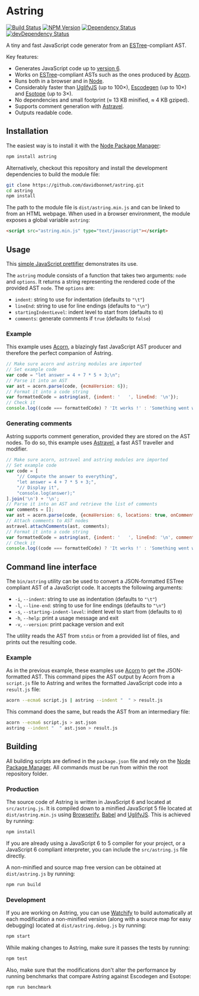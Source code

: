 # Astring

[![Build Status](https://travis-ci.org/davidbonnet/astring.svg?branch=master)](https://travis-ci.org/davidbonnet/astring)
[![NPM Version](https://img.shields.io/npm/v/astring.svg)](https://www.npmjs.org/package/astring)
[![Dependency Status](https://david-dm.org/davidbonnet/astring.svg)](https://david-dm.org/davidbonnet/astring)
[![devDependency Status](https://david-dm.org/davidbonnet/astring/dev-status.svg)](https://david-dm.org/davidbonnet/astring#info=devDependencies)

A tiny and fast JavaScript code generator from an [ESTree](https://github.com/estree/estree)-compliant AST.

Key features:

- Generates JavaScript code up to [version 6](http://www.ecma-international.org/ecma-262/6.0/index.html).
- Works on [ESTree](https://github.com/estree/estree)-compliant ASTs such as the ones produced by [Acorn](https://github.com/marijnh/acorn).
- Runs both in a browser and in [Node](http://nodejs.org).
- Considerably faster than [UglifyJS](https://github.com/mishoo/UglifyJS2) (up to 100×), [Escodegen](https://github.com/estools/escodegen) (up to 10×) and [Esotope](https://github.com/inikulin/esotope) (up to 3×).
- No dependencies and small footprint (≈ 13 KB minified, ≈ 4 KB gziped).
- Supports comment generation with [Astravel](https://github.com/davidbonnet/astravel).
- Outputs readable code.


## Installation

The easiest way is to install it with the [Node Package Manager](https://www.npmjs.com/package/astring):

```bash
npm install astring
```

Alternatively, checkout this repository and install the development dependencies to build the module file:

```bash
git clone https://github.com/davidbonnet/astring.git
cd astring
npm install
```

The path to the module file is `dist/astring.min.js` and can be linked to from an HTML webpage. When used in a browser environment, the module exposes a global variable `astring`:

```html
<script src="astring.min.js" type="text/javascript"></script>
```



## Usage

This [simple JavaScript prettifier](http://bonnet.cc/astring/demo.html) demonstrates its use.

The `astring` module consists of a function that takes two arguments: `node` and `options`. It returns a string representing the rendered code of the provided AST `node`.
The `options` are:

- `indent`: string to use for indentation (defaults to `"\t"`)
- `lineEnd`: string to use for line endings (defaults to `"\n"`)
- `startingIndentLevel`: indent level to start from (defaults to `0`)
- `comments`: generate comments if `true` (defaults to `false`)

### Example

This example uses [Acorn](https://github.com/marijnh/acorn), a blazingly fast JavaScript AST producer and therefore the perfect companion of Astring.

```javascript
// Make sure acorn and astring modules are imported
// Set example code
var code = "let answer = 4 + 7 * 5 + 3;\n";
// Parse it into an AST
var ast = acorn.parse(code, {ecmaVersion: 6});
// Format it into a code string
var formattedCode = astring(ast, {indent: '   ', lineEnd: '\n'});
// Check it
console.log((code === formattedCode) ? 'It works !' : 'Something went wrong…');
```

### Generating comments

Astring supports comment generation, provided they are stored on the AST nodes. To do so, this example uses [Astravel](https://github.com/davidbonnet/astravel), a fast AST traveller and modifier.

```javascript
// Make sure acorn, astravel and astring modules are imported
// Set example code
var code = [
	"// Compute the answer to everything",
	"let answer = 4 + 7 * 5 + 3;",
	"// Display it",
	"console.log(answer);"
].join('\n') + '\n';
// Parse it into an AST and retrieve the list of comments
var comments = [];
var ast = acorn.parse(code, {ecmaVersion: 6, locations: true, onComment: comments});
// Attach comments to AST nodes
astravel.attachComments(ast, comments);
// Format it into a code string
var formattedCode = astring(ast, {indent: '   ', lineEnd: '\n', comments: true});
// Check it
console.log((code === formattedCode) ? 'It works !' : 'Something went wrong…');
```



## Command line interface

The `bin/astring` utility can be used to convert a JSON-formatted ESTree compliant AST of a JavaScript code. It accepts the following arguments:

- `-i`, `--indent`: string to use as indentation (defaults to `"\t"`)
- `-l`, `--line-end`: string to use for line endings (defaults to `"\n"`)
- `-s`, `--starting-indent-level`: indent level to start from (defaults to `0`)
- `-h`, `--help`: print a usage message and exit
- `-v`, `--version`: print package version and exit

The utility reads the AST from `stdin` or from a provided list of files, and prints out the resulting code.

### Example

As in the previous example, these examples use [Acorn](https://github.com/marijnh/acorn) to get the JSON-formatted AST. This command pipes the AST output by Acorn from a `script.js` file to Astring and writes the formatted JavaScript code into a `result.js` file:

```bash
acorn --ecma6 script.js | astring --indent "  " > result.js
```

This command does the same, but reads the AST from an intermediary file:
```bash
acorn --ecma6 script.js > ast.json
astring --indent "  " ast.json > result.js
```



## Building

All building scripts are defined in the `package.json` file and rely on the [Node Package Manager](https://www.npmjs.com/). All commands must be run from within the root repository folder.

### Production

The source code of Astring is written in JavaScript 6 and located at `src/astring.js`. It is compiled down to a minified JavaScript 5 file located at `dist/astring.min.js` using [Browserify](http://browserify.org), [Babel](http://babeljs.io/) and [UglifyJS](https://github.com/mishoo/UglifyJS2). This is achieved by running:
```bash
npm install
```

If you are already using a JavaScript 6 to 5 compiler for your project, or a JavaScript 6 compliant interpreter, you can include the `src/astring.js` file directly.

A non-minified and source map free version can be obtained at `dist/astring.js` by running:
```bash
npm run build
```

### Development

If you are working on Astring, you can use [Watchify](https://github.com/substack/watchify) to build automatically at each modification a non-minified version (along with a source map for easy debugging) located at `dist/astring.debug.js` by running:
```bash
npm start
```

While making changes to Astring, make sure it passes the tests by running:
```bash
npm test
```

Also, make sure that the modifications don't alter the performance by running benchmarks that compare Astring against Escodegen and Esotope:

```bash
npm run benchmark
```
